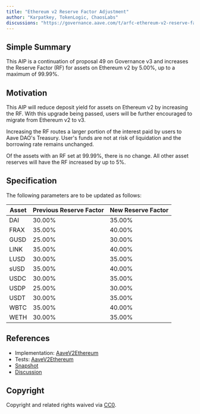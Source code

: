 ```yaml
---
title: "Ethereum v2 Reserve Factor Adjustment"
author: "Karpatkey, TokenLogic, ChaosLabs"
discussions: "https://governance.aave.com/t/arfc-ethereum-v2-reserve-factor-adjustment/16764/3"
---
```


## Simple Summary

This AIP is a continuation of proposal 49 on Governance v3 and increases the Reserve Factor (RF) for assets on Ethereum v2 by 5.00%, up to a maximum of 99.99%.

## Motivation

This AIP will reduce deposit yield for assets on Ethereum v2 by increasing the RF. With this upgrade being passed, users will be further encouraged to migrate from Ethereum v2 to v3.

Increasing the RF routes a larger portion of the interest paid by users to Aave DAO's Treasury. User's funds are not at risk of liquidation and the borrowing rate remains unchanged.

Of the assets with an RF set at 99.99%, there is no change. All other asset reserves will have the RF increased by up to 5%.

## Specification

The following parameters are to be updated as follows:

| Asset | Previous Reserve Factor | New Reserve Factor |
| ----- | ----------------------- | ------------------ |
| DAI   | 30.00%                  | 35.00%             |
| FRAX  | 35.00%                  | 40.00%             |
| GUSD  | 25.00%                  | 30.00%             |
| LINK  | 35.00%                  | 40.00%             |
| LUSD  | 30.00%                  | 35.00%             |
| sUSD  | 35.00%                  | 40.00%             |
| USDC  | 30.00%                  | 35.00%             |
| USDP  | 25.00%                  | 30.00%             |
| USDT  | 30.00%                  | 35.00%             |
| WBTC  | 35.00%                  | 40.00%             |
| WETH  | 30.00%                  | 35.00%             |

## References

- Implementation: [AaveV2Ethereum](https://github.com/bgd-labs/aave-proposals-v3/blob/81bb8a48787c123d4df09cabcd4d7d529f6ecbf2/src/20240320_AaveV2Ethereum_EthereumV2ReserveFactorAdjustment/AaveV2Ethereum_EthereumV2ReserveFactorAdjustment_20240320.sol)
- Tests: [AaveV2Ethereum](https://github.com/bgd-labs/aave-proposals-v3/blob/81bb8a48787c123d4df09cabcd4d7d529f6ecbf2/src/20240320_AaveV2Ethereum_EthereumV2ReserveFactorAdjustment/AaveV2Ethereum_EthereumV2ReserveFactorAdjustment_20240320.t.sol)
- [Snapshot](https://snapshot.org/#/aave.eth/proposal/0x26a03c08359c340f63b78b0c3e96d37aa0adeda65814643b0886d4719048ea7e)
- [Discussion](https://governance.aave.com/t/arfc-ethereum-v2-reserve-factor-adjustment/16764)

## Copyright

Copyright and related rights waived via [CC0](https://creativecommons.org/publicdomain/zero/1.0/).
